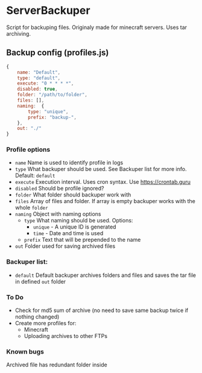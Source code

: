 # ServerBackuper

Script for backuping files. Originaly made for minecraft servers. Uses tar archiving.

## Backup config (profiles.js)
```js
{
    name: "Default",
    type: "default",
    execute: "0 * * * *",
    disabled: true,
    folder: "/path/to/folder", 
    files: [],
    naming:  {
        type: "unique",
        prefix: "backup-",
    },
    out: "./"
}
```
### Profile options

- `name` Name is used to identify profile in logs
- `type` What backuper should be used. See Backuper list for more info. Default: `default`
- `execute` Execution interval. Uses cron syntax. Use https://crontab.guru
- `disabled` Should be profile ignored?
- `folder` What folder should backuper work with
- `files` Array of files and folder. If array is empty backuper works with the whole `folder`
- `naming` Object with naming options
    - `type` What naming should be used. Options: 
        - `unique` - A unique ID is generated
        - `time` - Date and time is used
    - `prefix` Text that will be prepended to the name
- `out` Folder used for saving archived files

### Backuper list:
* `default` Default backuper archives folders and files and saves the tar file in defined `out` folder

### To Do
- Check for md5 sum of archive (no need to save same backup twice if nothing changed)
- Create more profiles for:
    - Minecraft
    - Uploading archives to other FTPs

### Known bugs
Archived file has redundant folder inside